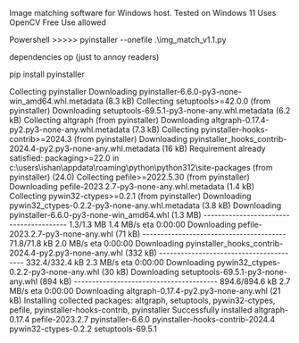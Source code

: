 Image matching software for Windows host.
Tested on Windows 11
Uses OpenCV
Free Use allowed


Powershell >>>>>  pyinstaller --onefile .\img_match_v1.1.py   


dependencies op (just to annoy readers) 


 pip install pyinstaller

 
Collecting pyinstaller
  Downloading pyinstaller-6.6.0-py3-none-win_amd64.whl.metadata (8.3 kB)
Collecting setuptools>=42.0.0 (from pyinstaller)
  Downloading setuptools-69.5.1-py3-none-any.whl.metadata (6.2 kB)
Collecting altgraph (from pyinstaller)
  Downloading altgraph-0.17.4-py2.py3-none-any.whl.metadata (7.3 kB)
Collecting pyinstaller-hooks-contrib>=2024.3 (from pyinstaller)
  Downloading pyinstaller_hooks_contrib-2024.4-py2.py3-none-any.whl.metadata (16 kB)
Requirement already satisfied: packaging>=22.0 in c:\users\ishan\appdata\roaming\python\python312\site-packages (from pyinstaller) (24.0)
Collecting pefile>=2022.5.30 (from pyinstaller)
  Downloading pefile-2023.2.7-py3-none-any.whl.metadata (1.4 kB)
Collecting pywin32-ctypes>=0.2.1 (from pyinstaller)
  Downloading pywin32_ctypes-0.2.2-py3-none-any.whl.metadata (3.8 kB)
Downloading pyinstaller-6.6.0-py3-none-win_amd64.whl (1.3 MB)
   ---------------------------------------- 1.3/1.3 MB 1.4 MB/s eta 0:00:00
Downloading pefile-2023.2.7-py3-none-any.whl (71 kB)
   ---------------------------------------- 71.8/71.8 kB 2.0 MB/s eta 0:00:00
Downloading pyinstaller_hooks_contrib-2024.4-py2.py3-none-any.whl (332 kB)
   ---------------------------------------- 332.4/332.4 kB 2.3 MB/s eta 0:00:00
Downloading pywin32_ctypes-0.2.2-py3-none-any.whl (30 kB)
Downloading setuptools-69.5.1-py3-none-any.whl (894 kB)
   ---------------------------------------- 894.6/894.6 kB 2.7 MB/s eta 0:00:00
Downloading altgraph-0.17.4-py2.py3-none-any.whl (21 kB)
Installing collected packages: altgraph, setuptools, pywin32-ctypes, pefile, pyinstaller-hooks-contrib, pyinstaller
Successfully installed altgraph-0.17.4 pefile-2023.2.7 pyinstaller-6.6.0 pyinstaller-hooks-contrib-2024.4 pywin32-ctypes-0.2.2 setuptools-69.5.1
